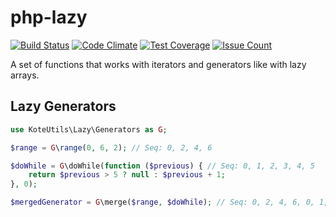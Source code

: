 # php-lazy
[![Build Status](https://travis-ci.org/pldin601/php-lazy.svg?branch=master)](https://travis-ci.org/pldin601/php-lazy)
[![Code Climate](https://codeclimate.com/github/pldin601/php-lazy/badges/gpa.svg)](https://codeclimate.com/github/pldin601/php-lazy)
[![Test Coverage](https://codeclimate.com/github/pldin601/php-lazy/badges/coverage.svg)](https://codeclimate.com/github/pldin601/php-lazy/coverage)
[![Issue Count](https://codeclimate.com/github/pldin601/php-lazy/badges/issue_count.svg)](https://codeclimate.com/github/pldin601/php-lazy)

A set of functions that works with iterators and generators like with lazy arrays.

## Lazy Generators
```php
use KoteUtils\Lazy\Generators as G;

$range = G\range(0, 6, 2); // Seq: 0, 2, 4, 6

$doWhile = G\doWhile(function ($previous) { // Seq: 0, 1, 2, 3, 4, 5
	return $previous > 5 ? null : $previous + 1;
}, 0);

$mergedGenerator = G\merge($range, $doWhile); // Seq: 0, 2, 4, 6, 0, 1, 2, 3, 4, 5
```
